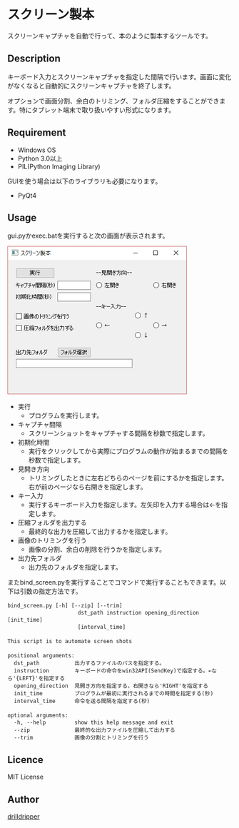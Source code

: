 スクリーン製本
====
スクリーンキャプチャを自動で行って、本のように製本するツールです。

## Description
キーボード入力とスクリーンキャプチャを指定した間隔で行います。画面に変化がなくなると自動的にスクリーンキャプチャを終了します。

オプションで画面分割、余白のトリミング、フォルダ圧縮をすることができます。特にタブレット端末で取り扱いやすい形式になります。


## Requirement
- Windows OS
- Python 3.0以上
- PIL(Python Imaging Library)

GUIを使う場合は以下のライブラリも必要になります。
- PyQt4

## Usage
gui.pyかexec.batを実行すると次の画面が表示されます。

![main_gui](main_gui.png)

- 実行
  - プログラムを実行します。
- キャプチャ間隔
  - スクリーンショットをキャプチャする間隔を秒数で指定します。
- 初期化時間
  - 実行をクリックしてから実際にプログラムの動作が始まるまでの間隔を秒数で指定します。
- 見開き方向
  - トリミングしたときに左右どちらのページを前にするかを指定します。右が前のページなら右開きを指定します。
- キー入力
  - 実行するキーボード入力を指定します。左矢印を入力する場合は←を指定します。
- 圧縮フォルダを出力する
  - 最終的な出力を圧縮して出力するかを指定します。
- 画像のトリミングを行う
  - 画像の分割、余白の削除を行うかを指定します。
- 出力先フォルダ
  - 出力先のフォルダを指定します。

またbind_screen.pyを実行することでコマンドで実行することもできます。以下は引数の指定方法です。

```
bind_screen.py [-h] [--zip] [--trim]
                      dst_path instruction opening_direction [init_time]
                      [interval_time]

This script is to automate screen shots

positional arguments:
  dst_path           出力するファイルのパスを指定する。
  instruction        キーボードの命令をwin32API(SendKey)で指定する。←なら'{LEFT}'を指定する
  opening_direction  見開き方向を指定する。右開きなら'RIGHT'を指定する
  init_time          プログラムが最初に実行されるまでの時間を指定する(秒)
  interval_time      命令を送る間隔を指定する(秒)

optional arguments:
  -h, --help         show this help message and exit
  --zip              最終的な出力ファイルを圧縮して出力する
  --trim             画像の分割とトリミングを行う
```

## Licence
MIT License

## Author
[drilldripper](https://github.com/drilldripper)
